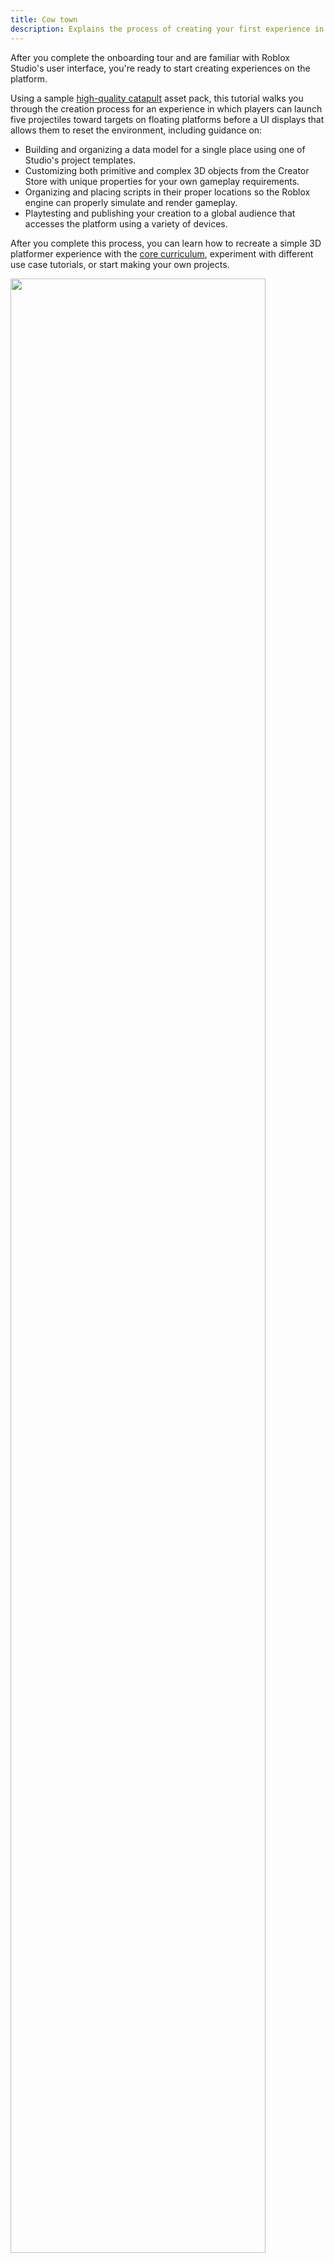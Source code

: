 ```yaml
---
title: Cow town
description: Explains the process of creating your first experience in Roblox Studio.
---
```


After you complete the onboarding tour and are familiar with Roblox Studio's user interface, you're ready to start creating experiences on the platform.

Using a sample [high-quality catapult](https://create.roblox.com/store/asset/17266332444/IntroToStudioCatapult) asset pack, this tutorial walks you through the creation process for an experience in which players can launch five projectiles toward targets on floating platforms before a UI displays that allows them to reset the environment, including guidance on:

- Building and organizing a data model for a single place using one of Studio's project templates.
- Customizing both primitive and complex 3D objects from the Creator Store with unique properties for your own gameplay requirements.
- Organizing and placing scripts in their proper locations so the Roblox engine can properly simulate and render gameplay.
- Playtesting and publishing your creation to a global audience that accesses the platform using a variety of devices.

After you complete this process, you can learn how to recreate a simple 3D platformer experience with the [core curriculum](../core/index.md), experiment with different use case tutorials, or start making your own projects.

<img src="../../assets/getting-started/Overview.jpg" alt="" width="90%" />

## Create a Project

A **project** is a collection of assets, settings, and other resources that together represent an experience. All projects start with a single **place** that players load into when they join an experience, but you can create additional places within that same experience to organize assets for different gameplay areas. For example, if you want players to join a dungeon before teleporting to either a vast desert or spooky island, you can organize the assets for each area into their own place.

<figure>
<img src="../../assets/publishing/experiences-places-assets/Experience-Hierarchy.png" alt="An experience grouping of three individual places with unique environments." width="800" />
</figure>

A place's object hierarchy is its **data model**, and it describes everything that compiles that gameplay area, such as the objects that make up the 3D world to objects that control runtime behavior. When you first open a project, the starting place's data model is relatively simple, but it can quickly become more complex depending on the amount of objects, interactivity, or behavior you want to implement in your experience.

<GridContainer numColumns="2">
  <figure>
    <img width="90%" img src="../../assets/getting-started/DataModel-Start.png" />
    <figcaption>Data model at the start of the tutorial</figcaption>
  </figure>
  <figure>
    <img width="80%" img src="../../assets/getting-started/DataModel-End.png" />
    <figcaption>Data model at the end of the tutorial</figcaption>
  </figure>
</GridContainer>

For your first experience, this tutorial teaches you how to build and organize a data model for a single place using one of Studio's project templates. **Project templates** are useful because they provide a set of default objects in the starting place's data model that you can use to build experiences for different genres.

For example, if you want to build a roleplay experience with a sprawling city, you can open the [Modern City](https://www.roblox.com/games/13165709401/Modern-City) template that includes reusable wall, window, and door objects you can snap together to create unique building variations. Similarly, if you want to build a racing experience, you can open the [Racing](https://www.roblox.com/games/16078915506/Racing) template that includes a working race car and winding track object you can restructure in countless configurations.

<GridContainer numColumns="2">
  <figure>
    <img width="50%" img src="../../assets/getting-started/ModernCity-Tile.png" />
    <figcaption>Modern City Template Tile</figcaption>
  </figure>
  <figure>
    <img width="50%" img src="../../assets/getting-started/Racing-Tile.png" />
    <figcaption>Racing Template Tile</figcaption>
  </figure>
</GridContainer>

To keep things simple, this tutorial instructs you to create a project with the [Baseplate](https://www.roblox.com/games/95206881/Baseplate) template because it includes two default objects that are important for almost every experience on the platform:

- **Spawn location** – A `Class.SpawnLocation` object is where player characters appear in the 3D space when they join an experience, as well as where they respawn when their health reaches zero.
- **Baseplate** – A baseplate is a floor with a 4x4 grid texture.

This template is a great starting point to create your first experience because it provides a neutral world with high-fidelity lighting technology, and a floor that aligns with stud measurements that you can use to position and orient 3D objects along a grid. Studs are Studio's base unit of length, and each stud equates to about 28 cm. For more information on Studio's primary units, see [Roblox Units](../../physics/units.md).

<GridContainer numColumns="2">
  <figure>
    <img width="50%" img src="../../assets/getting-started/Baseplate-Tile.png" />
    <figcaption>Baseplate Template Tile</figcaption>
  </figure>
  <figure>
  </figure>
</GridContainer>

To open a project with the Baseplate template:

1. Open **Roblox Studio**. The landing page displays all available project templates.
1. Select the **Baseplate** template tile. Studio opens a new experience with a spawn location and a baseplate.

   <img src="../../assets/getting-started/New-Template-With-Spawn-Location.jpg" width="80%" alt="New Baseplate template open in Studio with the default spawn location highlighted." />

## Get Asset Pack

Now that you have a project open, you can add additional 3D objects to the data model aside from the spawn location and baseplate. Studio represents 3D objects as `Class.BasePart` objects that render with physical simulation in the 3D space, and emulate real-world physical behavior like gravity, friction, and force.

There are several types of `Class.BasePart` objects, but the most common are:

- **Parts** – A `Class.Part` object is Studio's primitive 3D object that comes in five different shapes: ball, block, cylinder, wedge, and corner wedge.
- **Meshes** – A `Class.MeshPart` object is a collection of vertices, edges, and faces that make up an object from a third-party modeling application.

To help you become familiar with both types of 3D objects, this tutorial provides you an asset pack that includes the following parts and meshes that create the core gameplay for your first experience:

<GridContainer numColumns="3">
  <figure>
    <img width="100%" img src="../../assets/getting-started/AssetPack-Catapult.jpg" />
    <figcaption>A catapult model of meshes that you can aim left or right from a grounded platform.</figcaption>
  </figure>
  <figure>
    <img width="100%" img src="../../assets/getting-started/AssetPack-Projectiles.jpg" />
    <figcaption>Three ball part projectiles that you can equip to the catapult.</figcaption>
  </figure>
  <figure>
    <img width="100%" img src="../../assets/getting-started/AssetPack-Platform.jpg" />
    <figcaption>Two floating platform meshes with block part targets you can knock over with projectiles.</figcaption>
  </figure>
</GridContainer>

You can find this asset pack on the **Creator Store**, a marketplace that features assets from Roblox and the Roblox community for use within your projects, including model, image, mesh, audio, plugin, video, and font assets. The Creator Store is accessible directly in Studio within the **Toolbox**, as well as on the [Creator Hub](https://create.roblox.com/store/models). For more information about this marketplace, see [Creator Store](../../production/publishing/creator-store.md).

<img src="../../assets/studio/toolbox/Creator-Store-Tab-Extended.png" width="100%" />

To insert this tutorial's asset pack from the Creator Store to your Studio inventory, click the **Add to Inventory** link in the following component. Once assets are within your inventory, you can reuse them in any project on the platform.

<BrowseSampleCard href='https://create.roblox.com/store/asset/17266332444/Intro-to-Studio-Catapult-Platforms' description='Create your first experience using this high-quality catapult model.' title='Intro to Studio - Catapult & Platforms' assetId={17266332444}  />

To get this asset pack from your inventory into your experience:

1. In the menu bar, select the **View** tab.
1. In the **Show** section, click **Toolbox**. The **Toolbox** window displays.

   <img src="../../assets/studio/general/View-Tab-Toolbox.png" alt="Studio's View tab with the Toolbox tool highlighted." width="876" />

1. In the **Toolbox** window, click the **Inventory** tab. The **My Models** sort displays.

   <img src="../../assets/studio/toolbox/Inventory-Tab.png" alt="Studio's Toolbox window with the Inventory tab highlighted." width="360" />

1. Click the **Intro to Studio - Catapult & Platforms** tile. The asset pack displays in your viewport.

   <img width="80%" img src="../../assets/getting-started/AssetPack-Viewport.jpg" />

## Customize Targets

When you add a 3D object into your experience, Studio updates the **Explorer window** to display the name of the object and a nest of its children within the `Class.Workspace` service. For example, after you add the catapult model into your viewport, the Explorer window displays the **IntrotoStudioCatapult** folder and its child assets alongside the spawn location and baseplate.

<GridContainer numColumns="2">
  <figure>
    <img width="90%" img src="../../assets/getting-started/DataModel-Workspace.png" />
  </figure>
  <figure>
  </figure>
</GridContainer>

The Explorer window is a fundamental Studio window that represents the data model for the place in your experience that you have open. This means that if you have an experience with multiple places, this window displays different objects depending on the place you're currently working on.

When you select an object in the Explorer window, Studio updates the **Properties window** to display a selection of properties you can customize for that object without using a script, such as the object's size, color, position, or orientation. To demonstrate this process, this section of the tutorial provides guidance on customizing the visual and behavioral characteristics of the gray targets on the floating platforms.

To customize your targets:

1. Select one of the target objects.
   1. In the **Explorer** window, click the dropdown arrow to the left of the **IntroToStudioCatapult** folder to display all of its children.
   1. Using this process, expand the **TargetPlatforms** folder, the child **TargetPlatform** model for the floating platform closest to the grounded catapult platform, and its **TargetParts** folder to display every part on the floating platform.

      <img width="45%" img src="../../assets/getting-started/Targets-1B.png" />

   1. Click one of the parts. The **viewport** displays an outline around the object to indicate that it is selected, and the **Properties** window updates to display a selection of customizable properties for that specific part.

      <img width="80%" img src="../../assets/getting-started/Targets-1C.jpg" />

1. In the **Properties** window,
   1. Set **BrickColor** to the color you want to tint the part.
   1. Set **Size** to the scale you want the part to have along the X, Y, and Z axes.
   1. Set **CFrame.Position** to the location you want the part to have on the platform.
   1. Set **CFrame.Orientation** to the rotation you want the part to have along the Y axis.

   <img width="80%" img src="../../assets/getting-started/Targets-2.jpg" />

1. Repeat this process for other parts on the floating platforms.

   <img width="80%" img src="../../assets/getting-started/Targets-3.jpg" />

## Organize Scripts

While you have a lot of flexibility in how you organize data models within your projects, the Roblox engine expects certain objects to be in specific **container services** for simulation and rendering functionality to work properly between the server and the client. The **server** refers to a Roblox computer that acts as the ultimate authority for maintaining the experience's state, and it keeps all connected **clients**, or player devices like mobile phones and laptops, in sync with its source of truth.

<figure>
  <img src="../../assets/scripting/client-server/Client-Server-Model.png" width="100%" alt="A server grouping with connections to three client devices."/>
  <figcaption>Server with connections to three client devices</figcaption>
</figure>

The main categories of container services include:

- **Workspace** - Contains objects that render in the 3D world.
- **Environment** - Contains objects for environmental settings and elements.
- **Replication** - Contains content and logic that replicates between the server and client.
- **Server** - Contains server-side only content and logic.
- **Client** - Contains client-side content and logic.
- **Chat** - Contains objects that enable chat features.

Up to this point in the tutorial, you have only interacted with objects in the `Class.Workspace` service of your data model. However, in order for the catapult to operate properly, you must move some of its child script objects to different container services. Roblox offers two types of script objects to contain Luau code that modify object behavior and implement the overall logic of your experience:

- `Class.Script|Scripts` - A script that can run on the server or client depending on its set `Class.Script.RunContext|RunContext` property.
- `Class.ModuleScript|ModuleScripts` - A reusable script that you can require from both server and client scripts.

A `Class.Script` object's `Class.Script.RunContext|RunContext` property determines whether the script runs on the client or server. There are three types of run context:

- **Legacy** - The script runs based on its parent container. Legacy is the default run context.
- **Server** - The script runs only on the server, regardless of its parent container.
- **Client** - The script runs only on the client, regardless of its parent container.

It's important to be mindful of where scripts run, otherwise your objects might not behave the way you want them to. For example, if you playtest the experience right now, players cannot equip projectiles to the catapult or launch them at the targets. To ensure that the gameplay works properly, you must move the children within the **ReplicatedStorage** and **ServerScriptService** folders into their respective container services.

`Class.ReplicatedStorage` contains objects that are available to both the server and connected clients, making it the best location for the experience's gameplay logic that needs to keep track of how many projectiles a player launches before it displays UI. `Class.ServerScriptService` contains scripting-related assets that are only meant for server use, making it the best location for the experience's gameplay logic that connects projectiles to the catapult, launches projectiles in a particular direction, and resets the catapult to its starting position.

To organize folders into their correct container services for the catapult to work properly:

1. In the **Explorer** window, expand the **ReplicatedStorage** and **ServerScriptStorage** folders.

   <img width="45%" img src="../../assets/getting-started/Scripts-1.png" />

1. Select all children within the **ReplicatedStorage** folder, then drag them into the **ReplicatedStorage** service.

   <img width="45%" img src="../../assets/getting-started/Scripts-2.png" />

   <Alert severity="info">
   The **UIHandler** `Class.Script` object has a `Class.Script.RunContext|RunContext` property set to **Client**, so it runs client-side only.
   </Alert>

1. Select all children within the **ServerScriptStorage** folder, then drag them into the **ServerScriptStorage** service.

   <img width="45%" img src="../../assets/getting-started/Scripts-3.png" />

1. Delete the **ReplicatedStorage** and **ServerScriptStorage** folders.
   1. Select both folders.
   1. Press `Delete`.

1. Playtest to verify that the catapult now works properly.
   1. In the menu bar, click the **Play** button. Studio enters playtest mode.

      <img src="../../assets/studio/general/Quick-Access-Toolbar-Play.png" alt="Studio's Home tab with the Play button highlighted in the menu bar." width="800" />

   1. Equip the **Ice** projectile to the catapult, aim it toward the nearest floating platform, then launch it at the targets.

      <figure>
         <video src="../../assets/getting-started/Scripts-5B.mp4" controls width="80%" alt=""></video>
      </figure>

   1. Equip the **WoodPlanks** projectile to the catapult, aim it toward the farthest floating platform, then launch it at the targets.

      <figure>
         <video src="../../assets/getting-started/Scripts-5C.mp4" controls width="80%" alt=""></video>
      </figure>

   1. When you're done playtesting, navigate back to the menu bar and click the **Stop** button. Studio exits playtest mode.

      <img src="../../assets/studio/general/Quick-Access-Toolbar-Stop.png" alt="Studio's Home tab with the Stop button highlighted in the menu bar." width="800" />

## Customize Projectiles

While your projectiles are exactly the same size as each other, they travel different distances when you launch them from the catapult. This is because each projectile has a unique **material** that emulates the physical characteristics of its real-world counterpart, including its density, elasticity, and friction.

According to Newton's second [law of motion](https://en.wikipedia.org/wiki/Newton%27s_laws_of_motion#Second_law), the acceleration of an object depends on the force acting on the object and the mass of the object itself. As the catapult provides the same amount of force for each launch, each projectile's acceleration changes in proportion to their mass. Projectiles with a small amount of mass accelerate faster than projectiles with a large amount of mass, and projectiles with a large amount of mass accelerate slower than projectiles with a small amount of mass.

To see this principle in action, examine the results from your previous playtest. The `WoodPlanks` material is less dense than the `Ice` material, so the wooden projectile is able to accelerate more quickly, and therefore travel a larger distance than the icy projectile from the same launch point. If you were to launch the wooden projectile at the targets closest to the catapult, the projectile would travel above and beyond the platform entirely. Similarly, if you were to launch the icy projectile at the targets furthest from the catapult, the projectile would never be able to travel the distance and make impact with the targets.

<GridContainer numColumns="2">
  <figure>
    <video src="../../assets/getting-started/Projectile-TooFar.mp4" controls width="100%" alt=""></video>
  </figure>
  <figure>
  <video src="../../assets/getting-started/Projectile-TooClose.mp4" controls width="100%" alt=""></video>
  </figure>
</GridContainer>

Roblox Studio is a real-world simulation engine that emulates physical behavior in real time, so it's important to consider how your objects behave differently depending on their physical characteristics. For the final gameplay section of the tutorial, you will experiment with customizing the third projectile with a material that can reach a third floating platform of targets. To reference a list of physical properties for each material, see [Materials - Default Physical Properties](../../parts/materials.md#default-physical-properties).

To customize the third projectile:

1. Create a third floating platform of targets.
   1. In the **Explorer** window, select a **TargetPlatform** object.
   1. Press `CMD` + `D` to duplicate the platform and targets.
   1. Use the **Move** tool to move the new platform to a new position.

   <img width="80%" img src="../../assets/getting-started/Projectiles-1.jpg" />

1. Change the third projectile's material to have the right amount of mass to travel to your third platform's targets.
   1. In the **Explorer** window, expand the **ProjectileMaterials** folder, then select **ProjectileC**.
   1. In the **Properties** window, set **Material** to the real-world material you want the part to simulate, including its visual and physical characteristics. This material needs the right amount of mass to reach the new platform.

   <img width="80%" img src="../../assets/getting-started/Projectiles-2.jpg" />

1. Playtest the experience to verify that the projectile makes impact with the targets on the third floating platform.

   <video src="../../assets/getting-started/Projectiles-3.mp4" controls width="80%" alt=""></video>

## Publish Experience

Roblox not only provides the tooling and engine for you to create and run experiences, it also gives you access to a large social network of players that access the platform on a wide array of devices, including phones, computers, tablets, consoles, and VR hardware. When you're ready to release your experience to this global audience, you must publish and configure the experience's settings so that it's available to all players on any device you want to support.

<img src="../../assets/getting-started/platform-overview/Rapid-Iteration.jpg" alt="" width="90%" />

Almost everything in Roblox is represented as a cloud-based asset with a unique corresponding ID. This ID is typically in the form of `rbxassetid://[ID]`, which gets applied to various objects as a property that's appropriate for that particular asset type. When you publish an experience, the experience itself receives a `Class.DataModel.GameID|UniverseID`, and each of its individual places receives a `Class.DataModel.PlaceId|PlaceID`.

<Alert severity="info">

`Class.DataModel.GameID|UniverseIDs` and `Class.DataModel.PlaceId|PlaceIDs` are useful for managing Roblox resources through Open Cloud APIs, such as automating internal workflows, improving efficiency with content creation and management, and supporting experience operations from the web. For more information, see the [Open Cloud](../../cloud/open-cloud/index.md) overview.

</Alert>

Once this occurs, the **Creator Dashboard** provides you tools and resources to monitor, manage, and perform tasks for your experience and its places, such as:

- Monitoring player activity, retention, and growth with [analytics features](../../production/analytics/index.md).
- Automatically translating in-experience content for a global audience that speaks a variety of languages with [localization features](../../production/localization/index.md).
- Configuring in-experience purchases and immersive advertising with [monetization features](../../production/monetization/index.md).

What you learn on the Creator Dashboard can give you important insights into how to further iterate on your project and engage your audience. For example, if you learn that your audience values multiplayer competition, you could create multiple catapults that keep track of how many targets each player knocks over, then republish the experience to make your update instantaneously available on the platform with only one click.

To publish your experience for the first time:

1. Upload your experience to the cloud.
   1. In the menu bar, click **File**, then select **Publish to Roblox**. The **Publish Game** window displays.

      <img src="../../assets/studio/general/File-Menu-Publish-to-Roblox.png" alt="Studio's File menu with the Publish to Roblox menu item highlighted." width="45%" />

   1. In the **Publish Game** window, fill out all applicable fields.
      1. In the **Name** field, provide a name for your experience.
      1. In the **Description** field, provide a summary of what a player can expect from the experience.
      1. From the **Genre** dropdown menu, select the genre that you want to represent your experience.
      1. In the **Devices** section, enable every device you want players to use to access your experience.
   1. At the bottom-right of the window, click the **Create** button. Your experience is now in the cloud with a `Class.DataModel.GameID|UniverseID` and a `Class.DataModel.PlaceID|PlaceID` for the starting place.

1. Make the experience public to all players.
   1. Navigate to the [Creator Dashboard](https://create.roblox.com/dashboard). The **Creations** landing page displays your first experience.

      <img width="80%" img src="../../assets/getting-started/Publish-2A.png" />

   1. Hover over the experience's tile, click the ⋯ button, and select **Make Public** from the contextual menu.

      <img width="45%" img src="../../assets/getting-started/Publish-2B.png" />

1. **(Optional)** Share your experience with others.
   1. From the **Creator Dashboard**, hover over your experience's tile, click the ⋯ button, and select **Copy URL** from the contextual menu.

      <img width="45%" img src="../../assets/getting-started/Publish-3A.png" />

   1. Share the URL with others as a direct link to your experience's landing page.

<Alert severity="success">
Congratulations on creating your first Roblox experience! To learn more about building immersive experiences on Roblox, check out [tutorials](../../tutorials/index.md).
</Alert>
